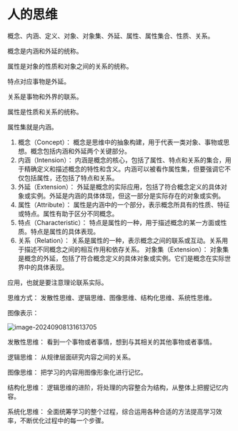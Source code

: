 # 人的思维

概念、内涵、定义、对象、对象集、外延、属性、属性集合、性质、关系。

概念是内涵和外延的统称。

属性是对象的性质和对象之间的关系的统称。


特点对应事物是外延。

关系是事物和外界的联系。

属性是性质和关系的统称。

属性集就是内涵。

1. 概念（Concept）： 概念是思维中的抽象构建，用于代表一类对象、事物或思想。概念包括内涵和外延两个关键部分。
2. 内涵（Intension）： 内涵是概念的核心，包括了属性、特点和关系的集合，用于精确定义和描述概念的特性和含义。内涵可以被看作属性集，但要强调它不仅包括属性，还包括了特点和关系。
3. 外延（Extension）： 外延是概念的实际应用，包括了符合概念定义的具体对象或实例。外延是内涵的具体体现，但这一部分是实际存在的对象或实例。
4. 属性（Attribute）： 属性是内涵中的一个部分，表示概念所具有的性质、特征或特点。属性有助于区分不同概念。
5. 特点（Characteristic）： 特点是属性的一种，用于描述概念的某一方面或性质。特点是属性的具体表现。
6. 关系（Relation）： 关系是属性的一种，表示概念之间的联系或互动。关系用于描述不同概念之间的相互作用和依存关系。
  对象集（Extension）： 对象集是概念的外延，包括了符合概念定义的具体对象或实例。它们是概念在实际世界中的具体表现。



 

应用，也就是要注意理论联系实际。

思维方式：
发散性思维、逻辑思维、图像思维、结构化思维、系统性思维。

图像表示：

![image-20240908131613705](./../TyporaImage/MiscellanyOfThoughts/image-20240908131613705.png)

发散性思维：
看到一个事物或者事情，想到与其相关的其他事物或者事情。

逻辑思维：
 从规律层面研究内容之间的关系。

图像思维：
把学习的内容用图像形象化进行记忆。

结构化思维：
逻辑思维的进阶，将处理的内容整合为结构，从整体上把握记忆内容。

系统化思维：
全面统筹学习的整个过程，综合运用各种合适的方法提高学习效率，不断优化过程中的每一个步骤。